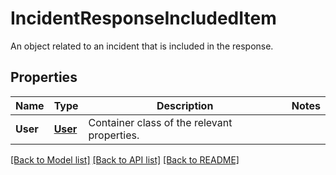 # IncidentResponseIncludedItem

An object related to an incident that is included in the response.

## Properties
Name | Type | Description | Notes
------------ | ------------- | ------------- | -------------
**User** | [**User**](User.md) | Container class of the relevant properties. |

[[Back to Model list]](README.md#documentation-for-models) [[Back to API list]](README.md#documentation-for-api-endpoints) [[Back to README]](README.md)


